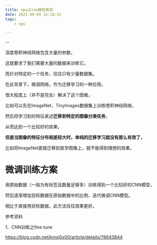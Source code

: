 ```yaml
---
title: npu之cnn模型微调
date: 2021-09-03 15:18:33
tags:
	- npu

---
```


--

深度卷积神经网络包含大量的参数，

这就要求了我们需要大量的数据来训练它。

而针对特定的一个任务，往往只有少量数据集。

在此背景下，微调网络，作为迁移学习的一种应用，

很大程度上（并不是完全）解决了这个困难，

比如可以先在ImageNet、TinyImages数据集上训练卷积神经网络，

然后将学习到的特征表述**迁移到特定的图像分类任务**，

从而达到一个比较好的效果。

**但是当图像的特征分布相差较大时，单纯的迁移学习就没有那么有效了，**

比如将ImageNet直接迁移到医学图像上，就不能得到理想的效果。

# 微调训练方案

用原始数据（一般为有标签且数量足够多）训练得到一个比较好的CNN模型，

然后逐渐增加目标数据在原始数据中的比例，迭代微调CNN模型。

相比于直接用目标数据，此方法往往效果更好。



参考资料

1、CNN训练之fine tune

https://blog.csdn.net/kmsj0x00/article/details/78643844